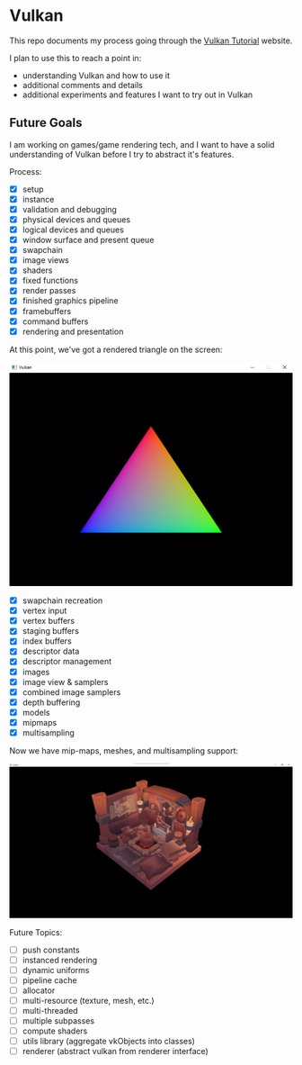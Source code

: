 # Vulkan

This repo documents my process going through the [Vulkan Tutorial](https://vulkan-tutorial.com/) website.

I plan to use this to reach a point in:

* understanding Vulkan and how to use it
* additional comments and details
* additional experiments and features I want to try out in Vulkan

## Future Goals

I am working on games/game rendering tech, and I want to have a solid understanding of Vulkan before I 
try to abstract it's features.

Process:

- [x] setup
- [x] instance
- [x] validation and debugging
- [x] physical devices and queues
- [x] logical devices and queues
- [x] window surface and present queue
- [x] swapchain
- [x] image views
- [x] shaders
- [x] fixed functions
- [x] render passes
- [x] finished graphics pipeline
- [x] framebuffers
- [x] command buffers
- [x] rendering and presentation

At this point, we've got a rendered triangle on the screen:

![triangle](/assets/triangle_2021-02-09.png)

- [x] swapchain recreation
- [x] vertex input
- [x] vertex buffers
- [x] staging buffers
- [x] index buffers
- [x] descriptor data
- [x] descriptor management
- [x] images
- [x] image view & samplers
- [x] combined image samplers
- [x] depth buffering
- [x] models
- [x] mipmaps
- [x] multisampling

Now we have mip-maps, meshes, and multisampling support:

![mesh_msaa_mipped](/assets/mesh_msaa_mipped_2021-02-15.png)

Future Topics:

- [ ] push constants
- [ ] instanced rendering
- [ ] dynamic uniforms
- [ ] pipeline cache
- [ ] allocator
- [ ] multi-resource (texture, mesh, etc.)
- [ ] multi-threaded
- [ ] multiple subpasses
- [ ] compute shaders
- [ ] utils library (aggregate vkObjects into classes)
- [ ] renderer (abstract vulkan from renderer interface)
